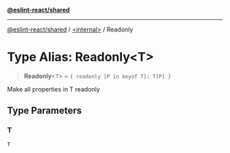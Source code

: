 [**@eslint-react/shared**](../../README.md)

***

[@eslint-react/shared](../../README.md) / [\<internal\>](../README.md) / Readonly

# Type Alias: Readonly\<T\>

> **Readonly**\<`T`\> = `{ readonly [P in keyof T]: T[P] }`

Make all properties in T readonly

## Type Parameters

### T

`T`
